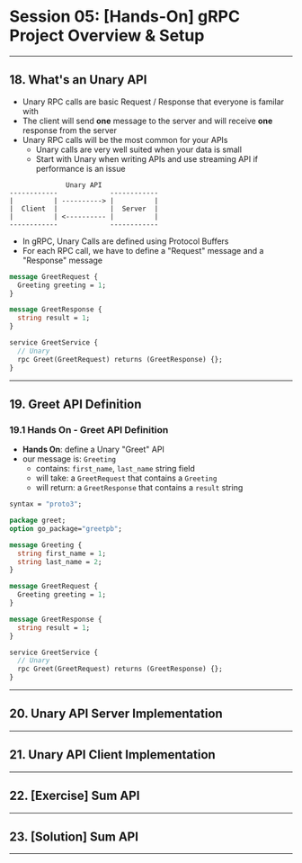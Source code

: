 # Session 05: [Hands-On] gRPC Project Overview & Setup

---

## 18. What's an Unary API

* Unary RPC calls are basic Request / Response that everyone is familar with
* The client will send **one** message to the server and will receive **one** response from the server
* Unary RPC calls will be the most common for your APIs
  * Unary calls are very well suited when your data is small
  * Start with Unary when writing APIs and use streaming API if performance is an issue

```note
              Unary API
------------             ------------
|          | ----------> |          |
|  Client  |             |  Server  |
|          | <---------- |          |
------------             ------------
```

* In gRPC, Unary Calls are defined using Protocol Buffers
* For each RPC call, we have to define a "Request" message and a "Response" message

```proto
message GreetRequest {
  Greeting greeting = 1;
}

message GreetResponse {
  string result = 1;
}

service GreetService {
  // Unary
  rpc Greet(GreetRequest) returns (GreetResponse) {};
}
```

---

## 19. Greet API Definition

### 19.1 Hands On - Greet API Definition

* **Hands On**: define a Unary "Greet" API
* our message is: `Greeting`
  * contains: `first_name`, `last_name` string field
  * will take: a `GreetRequest` that contains a `Greeting`
  * will return: a `GreetResponse` that contains a `result` string

```proto
syntax = "proto3";

package greet;
option go_package="greetpb";

message Greeting {
  string first_name = 1;
  string last_name = 2;
}

message GreetRequest {
  Greeting greeting = 1;
}

message GreetResponse {
  string result = 1;
}

service GreetService {
  // Unary
  rpc Greet(GreetRequest) returns (GreetResponse) {};
}
```

---

## 20. Unary API Server Implementation

---

## 21. Unary API Client Implementation

---

## 22. [Exercise] Sum API

---

## 23. [Solution] Sum API

---

